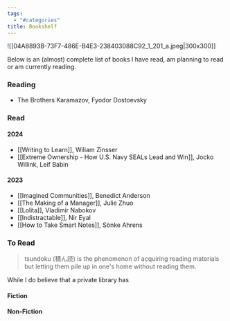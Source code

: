```yaml
---
tags:
  - "#categories"
title: Bookshelf
---
```

![[04A8893B-73F7-486E-B4E3-238403088C92_1_201_a.jpeg\|300x300]]

Below is an (almost) complete list of books I have read, am planning to read or am currently reading. 

### Reading

- The Brothers Karamazov, Fyodor Dostoevsky

### Read

#### 2024

- [[Writing to Learn]], Wiliam Zinsser
- [[Extreme Ownership - How U.S. Navy SEALs Lead and Win]], Jocko Willink, Leif Babin

#### 2023

- [[Imagined Communities]], Benedict Anderson
- [[The Making of a Manager]], Julie Zhuo
- [[Lolita]], Vladimir Nabokov
- [[Indistractable]], Nir Eyal
- [[How to Take Smart Notes]], Sönke Ahrens


### To Read

> tsundoku (積ん読) is the phenomenon of acquiring reading materials but letting them pile up in one's home without reading them.

While I do believe that a private library has 
#### Fiction



#### Non-Fiction